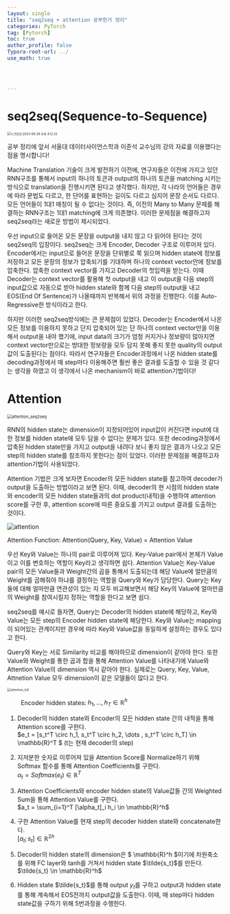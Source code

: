 ```yaml
---
layout: single
title: "seq2seq + attention 공부한거 정리"
categories: PyTorch
tag: [Pytorch]
toc: true
author_profile: false
Typora-root-url: ../
use_math: true




---
```


# seq2seq(Sequence-to-Sequence)

<img src="../images/2023-08-28-seq2seq/스크린샷 2023-08-29 오후 4.12.33.png" alt="스크린샷 2023-08-29 오후 4.12.33" style="zoom: 50%;" />

공부 정리에 앞서 서울대 데이터사이언스학과 이준석 교수님의 강의 자료를 이용했다는 점을 명시합니다!

Machine Translation 기술이 크게 발전하기 이전에, 연구자들은 이전에 가지고 있던 RNN구조를 통해서 input의 하나의 토큰과 output의 하나의 토큰을 matching 시키는 방식으로 translation을 진행시키면 된다고 생각했다. 하지만, 각 나라의 언어들은 경우에 따라 문법도 다르고, 한 단어를 표현하는 길이도 다르고 심지어 문장 순서도 다르다. 모든 언어들이 1대1 매칭이 될 수 없다는 것이다. 즉, 이전의 Many to Many 문제를 해결하는 RNN구조는 1대1 matching에 크게 의존했다. 이러한 문제점을 해결하고자 seq2seq라는 새로운 방법이 제시되었다. 

우선 input으로 들어온 모든 문장을 output을 내지 않고 다 읽어야 된다는 것이 seq2seq의 입장이다. seq2seq는 크게 Encoder, Decoder 구조로 이루어져 있다. Encoder에서는 input으로 들어온 문장을 단위별로 쭉 읽으며 hidden state에 정보를 저장하고 모든 문장의 정보가 압축되기를 기대하며 하나의 context vector안에 정보를 압축한다. 압축한 context vector를 가지고 Decoder의 첫입력을 받는다. 이때 Decoder는 context vector를 활용해 첫 output을 내고 이 output을 다음 step의 input값으로 자동으로 받아 hidden state와 함께 다음 step의 output을 내고 EOS(End Of Sentence)가 나올때까지 반복해서 위의 과정을 진행한다. 이를 Auto-Regressive한 방식이라고 한다.

하지만 이러한 seq2seq방식에는 큰 문제점이 있었다. Decoder는 Encoder에서 나온 모든 정보를 이용하지 못하고 단지 압축되어 있는 단 하나의 context vector만을 이용해서 output을 내야 했기에, input data의 크기가 엄청 커지거나 정보량이 많아지면 context vector만으로는 방대한 정보량을 모두 담지 못해 좋지 못한 quality의 output값이 도출된다는 점이다. 따라서 연구자들은 Encoder과정에서 나온 hidden state를 decoding과정에서 매 step마다 이용해주면 훨씬 좋은 결과를 도출할 수 있을 것 같다는 생각을 하였고 이 생각에서 나온 mechanism이 바로 attention기법이다!

# Attention

<img src="../images/2023-08-28-seq2seq/attention_seq2seq.png" alt="attention_seq2seq" style="zoom:67%;" />

RNN의 hidden state는 dimension이 지정되어있어 input값이 커진다면 input에 대한 정보를 hidden state에 모두 담을 수 없다는 문제가 있다. 또한 decoding과정에서 압축된 hidden state만을 가지고 output을 내려다 보니 좋지 않은 결과가 나오고 모든 step의 hidden state를 참조하지 못한다는 점이 있었다. 이러한 문제점을 해결하고자 attention기법이 사용되었다.

Attention 기법은 크게 보자면 Encoder의 모든 hidden state를 참고하여 decoder가 output을 도출하는 방법이라고 보면 된다. 이때, decoder의 현 시점의 hidden state와 encoder의 모든 hidden state들과의 dot product(내적)을 수행하여 attention score를 구한 후, attention score에 따른 중요도를 가지고 output 결과를 도출하는 것이다.

![attention](../images/2023-08-28-seq2seq/attention.png)

Attention Function: Attention(Query, Key, Value) = Attention Value

우선 Key와 Value는 하나의 pair로 이루어져 있다. Key-Value pair에서 본체가 Value이고 이를 변호하는 역할이 Key라고 생각하면 쉽다. Attention Value는 Key-Value pair의 모든 Value들과 Weight간의 곱을 통해서 도출되는데 해당 Value에 얼만큼의 Weight를 곱해줘야 하냐를 결정하는 역할을 Query와 Key가 담당한다. Query는 Key들에 대해 얼마만큼 연관성이 있는 지 모두 비교해보면서 해당 Key의 Value에 얼마만큼의 Weight를 참여시킬지 정하는 역할을 한다고 보면 쉽다. 

seq2seq를 예시로 들자면, Query는 Decoder의 hidden state에 해당하고, Key와 Value는 모든 step의 Encoder hidden state에 해당한다. Key와 Value는 mapping이 되어있는 관계이지만 경우에 따라 Key와 Value값을 동일하게 설정하는 경우도 있다고 한다.

Query와 Key는 서로 Similarity 비교를 해야하므로 dimension이 같아야 한다. 또한 Value와 Weight를 통한 곱과 합을 통해 Attention Value를 나타내기에 Value와 Attention Value의 dimension 역시 같아야 한다. 실제로는 Query, Key, Value, Attnetion Value 모두 dimension이 같은 모델들이 많다고 한다. 

<img src="../images/2023-08-28-seq2seq/attention_full.png" alt="attention_full" style="zoom: 50%;" />

​	&emsp;&emsp;Encoder hidden states: $h_1, \dots, h_T \in \mathbb{R}^h$

1. Decoder의 hidden state와 Encoder의 모든 hidden state 간의 내적을 통해 Attention score를 구한다.<br/>$e_t = [s_t^T \circ h_1, s_t^T \circ h_2, \dots , s_t^T \circ  h_T] \in \mathbb{R}^T $ (t는 현재 decoder의 step)<br/>

   

2. 지저분한 숫자로 이루어져 있을 Attention Score를 Normalize하기 위해 Softmax 함수를 통해 Attention Coefficients를 구한다.<br/>$\alpha_t = Softmax(e_t) \in \mathbb{R}^T$

   

3. Attention Coefficients와 encoder hidden state의 Value값들 간의 Weighted Sum을 통해 Attention Value를 구한다.<br/>$a_t = \sum_{i=1}^T [\alpha_t]_i h_i \in \mathbb{R}^h$

   

4. 구한 Attention Value를 현재 step의 decoder hidden state와 concatenate한다.<br/>$[a_t;s_t] \in \mathbb{R}^{2h}$

   

5. Decoder의 hidden state의 dimension은 $ \mathbb{R}^h $이기에 차원축소를 위해 FC layer와 tanh를 거쳐서 hidden state $\tilde{s_t}$를 만든다.<br/>$\tilde{s_t} \in \mathbb{R}^h$

6. Hidden state $\tilde{s_t}$를 통해 output $y_t$를 구하고 output과 hidden state를 통해 계속해서 EOS전까지 output값을 도출한다. 이때, 매 step마다 hidden state값을 구하기 위해 5번과정을 수행한다.





